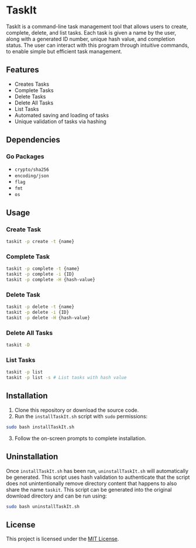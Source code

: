 # TaskIt
TaskIt is a command-line task management tool that allows users to create, complete, delete, and list tasks. Each task is given a name by the user, along with a generated ID number, unique hash value, and completion status. The user can interact with this program through intuitive commands, to enable simple but efficient task management.

## Features
- Creates Tasks
- Complete Tasks
- Delete Tasks 
- Delete All Tasks
- List Tasks
- Automated saving and loading of tasks
- Unique validation of tasks via hashing

## Dependencies
### Go Packages
- `crypto/sha256`
- `encoding/json`
- `flag`
- `fmt`
- `os`

## Usage
### Create Task
```bash
taskit -p create -t {name}
```

### Complete Task
```bash
taskit -p complete -t {name}
taskit -p complete -i {ID}
taskit -p complete -H {hash-value}
```

### Delete Task
```bash
taskit -p delete -t {name}
taskit -p delete -i {ID}
taskit -p delete -H {hash-value}
```

### Delete All Tasks
```bash
taskit -D
```

### List Tasks
```bash
taskit -p list
taskit -p list -s # List tasks with hash value
```

## Installation
1. Clone this repository or download the source code.
2. Run the `installTaskIt.sh` script with `sudo` permissions:
```bash
sudo bash installTaskIt.sh
```
3. Follow the on-screen prompts to complete installation.

## Uninstallation
Once `installTaskIt.sh` has been run, `uninstallTaskIt.sh` will automatically be generated. This script uses hash validation to authenticate that the script does not unintentionally remove directory content that happens to also share the name `taskit`. This script can be generated into the original download directory and can be run using:
```bash
sudo bash uninstallTaskIt.sh
```
## License
This project is licensed under the [MIT License](LICENSE).
